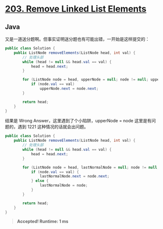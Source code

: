 # [203. Remove Linked List Elements](https://leetcode.com/problems/remove-linked-list-elements/)

## Java

又是一道送分题啊。但事实证明送分题也有可能出错，一开始是这样提交的：

```java
public class Solution {
    public ListNode removeElements(ListNode head, int val) {
        // 处理头部
        while (head != null && head.val == val) {
            head = head.next;
        }

        for (ListNode node = head, upperNode = null; node != null; upperNode = node, node = node.next) {
            if (node.val == val)
                upperNode.next = node.next;
        }

        return head;
    }
}
```

结果是 Wrong Answer，这里遇到了个小陷阱，upperNode = node 这里是有问题的，遇到 1221 这种情况的话就会出问题。

```java
public class Solution {
    public ListNode removeElements(ListNode head, int val) {
        // 处理头部
        while (head != null && head.val == val) {
            head = head.next;
        }

        for (ListNode node = head, lastNormalNode = null; node != null; node = node.next) {
            if (node.val == val) {
                lastNormalNode.next = node.next;
            } else {
                lastNormalNode = node;
            }
        }

        return head;
    }
}
```

> **Accepted! Runtime: 1 ms**